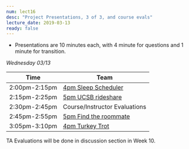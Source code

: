 ```yaml
---
num: lect16
desc: "Project Presentations, 3 of 3, and course evals"
lecture_date: 2019-03-13
ready: false
---
```



* Presentations are 10 minutes each, with 4 minute for questions and 1 minute for transition. 


*Wednesday 03/13*

| Time | Team |
|-|-|
| 2:00pm-2:15pm | [4pm Sleep Scheduler](https://github.com/ucsb-cs48-w19/4pm-sleep-scheduler) |
| 2:15pm-2:25pm | [5pm UCSB rideshare](https://github.com/ucsb-cs48-w19/5pm-ucsb-rideshare) |
| 2:30pm-2:45pm | Course/Instructor Evaluations |
| 2:45pm-2:55pm | [5pm Find the roommate]() |
| 3:05pm-3:10pm | [4pm Turkey Trot]() |

TA Evaluations will be done in discussion section in Week 10.
